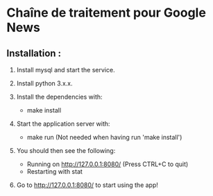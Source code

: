 Chaîne de traitement pour Google News
====================================

Installation :
------------
1) Install mysql and start the service.

2) Install python 3.x.x.

3) Install the dependencies with:
	* make install

4) Start the application server with:
	* make run  (Not needed when having run 'make install')

5) You should then see the following:
	* Running on http://127.0.0.1:8080/ (Press CTRL+C to quit)
	* Restarting with stat

6) Go to http://127.0.0.1:8080/ to start using the app!
